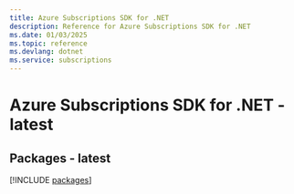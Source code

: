 ```yaml
---
title: Azure Subscriptions SDK for .NET
description: Reference for Azure Subscriptions SDK for .NET
ms.date: 01/03/2025
ms.topic: reference
ms.devlang: dotnet
ms.service: subscriptions
---
```

# Azure Subscriptions SDK for .NET - latest
## Packages - latest
[!INCLUDE [packages](subscriptions-index.md)]